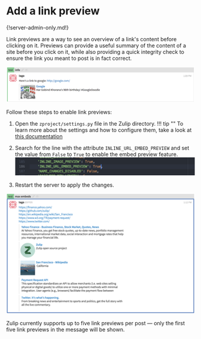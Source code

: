 # Add a link preview

{!server-admin-only.md!}

Link previews are a way to see an overview of a link's content before
clicking on it. Previews can provide a useful summary of the content of a site
before you click on it, while also providing a quick integrity check to ensure
the link you meant to post is in fact correct.

![Link preview example](/static/images/help/link-preview.png)

Follow these steps to enable link previews:

1. Open the `zproject/settings.py` file in the Zulip directory.
    !!! tip ""
        To learn more about the settings and how to configure
        them, take a look at [this documentation](https://zulip.readthedocs.io/en/latest/subsystems/settings.html)

2. Search for the line with the attribute `INLINE_URL_EMBED_PREVIEW` and set the
   value from `False` to `True` to enable the embed preview feature.
   ![Setting "INLINE_URL_EMBED_PREVIEW" to true.](/static/images/help/inline-url-true.png)

3. Restart the server to apply the changes.

![Multiple link preview example](/static/images/help/link-preview-max.png)

Zulip currently supports up to five link previews per post — only the first
five link previews in the message will be shown.
